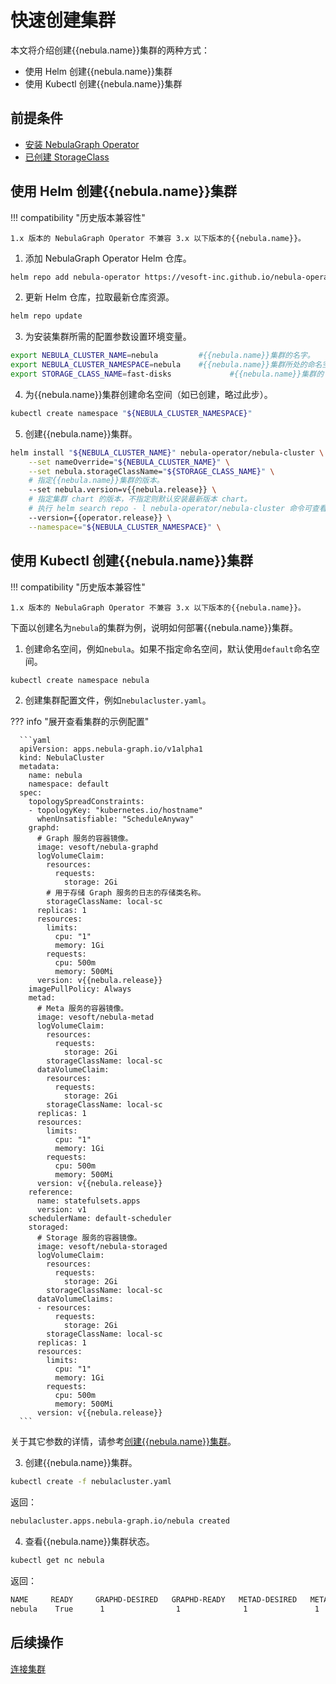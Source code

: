 # 快速创建集群

本文将介绍创建{{nebula.name}}集群的两种方式：

- 使用 Helm 创建{{nebula.name}}集群
- 使用 Kubectl 创建{{nebula.name}}集群

## 前提条件

- [安装 NebulaGraph Operator](2.1.install-operator.md)
- [已创建 StorageClass](https://kubernetes.io/docs/concepts/storage/storage-classes/)

## 使用 Helm 创建{{nebula.name}}集群

!!! compatibility "历史版本兼容性"

    1.x 版本的 NebulaGraph Operator 不兼容 3.x 以下版本的{{nebula.name}}。

1. 添加 NebulaGraph Operator Helm 仓库。
   
  ```bash
  helm repo add nebula-operator https://vesoft-inc.github.io/nebula-operator/charts
  ```

2. 更新 Helm 仓库，拉取最新仓库资源。
   
  ```bash
  helm repo update
  ```

3. 为安装集群所需的配置参数设置环境变量。
   
  ```bash
  export NEBULA_CLUSTER_NAME=nebula         #{{nebula.name}}集群的名字。
  export NEBULA_CLUSTER_NAMESPACE=nebula    #{{nebula.name}}集群所处的命名空间的名字。
  export STORAGE_CLASS_NAME=fast-disks             #{{nebula.name}}集群的 StorageClass。
  ```

4. 为{{nebula.name}}集群创建命名空间（如已创建，略过此步）。

  ```bash
  kubectl create namespace "${NEBULA_CLUSTER_NAMESPACE}"
  ```

5. 创建{{nebula.name}}集群。

  ```bash
  helm install "${NEBULA_CLUSTER_NAME}" nebula-operator/nebula-cluster \
      --set nameOverride="${NEBULA_CLUSTER_NAME}" \
      --set nebula.storageClassName="${STORAGE_CLASS_NAME}" \
      # 指定{{nebula.name}}集群的版本。
      --set nebula.version=v{{nebula.release}} \
      # 指定集群 chart 的版本，不指定则默认安装最新版本 chart。
      # 执行 helm search repo - l nebula-operator/nebula-cluster 命令可查看所有 chart 版本。
      --version={{operator.release}} \
      --namespace="${NEBULA_CLUSTER_NAMESPACE}" \      
  ```

## 使用 Kubectl 创建{{nebula.name}}集群

!!! compatibility "历史版本兼容性"

    1.x 版本的 NebulaGraph Operator 不兼容 3.x 以下版本的{{nebula.name}}。

下面以创建名为`nebula`的集群为例，说明如何部署{{nebula.name}}集群。

1. 创建命名空间，例如`nebula`。如果不指定命名空间，默认使用`default`命名空间。

  ```bash
  kubectl create namespace nebula
  ```

2. 创建集群配置文件，例如`nebulacluster.yaml`。

  ??? info "展开查看集群的示例配置"

      ```yaml
      apiVersion: apps.nebula-graph.io/v1alpha1
      kind: NebulaCluster
      metadata:
        name: nebula
        namespace: default
      spec:
        topologySpreadConstraints:
        - topologyKey: "kubernetes.io/hostname"
          whenUnsatisfiable: "ScheduleAnyway"
        graphd:
          # Graph 服务的容器镜像。
          image: vesoft/nebula-graphd
          logVolumeClaim:
            resources:
              requests:
                storage: 2Gi
            # 用于存储 Graph 服务的日志的存储类名称。
            storageClassName: local-sc
          replicas: 1
          resources:
            limits:
              cpu: "1"
              memory: 1Gi
            requests:
              cpu: 500m
              memory: 500Mi
          version: v{{nebula.release}}
        imagePullPolicy: Always
        metad:
          # Meta 服务的容器镜像。
          image: vesoft/nebula-metad
          logVolumeClaim:
            resources:
              requests:
                storage: 2Gi
            storageClassName: local-sc
          dataVolumeClaim:
            resources:
              requests:
                storage: 2Gi
            storageClassName: local-sc
          replicas: 1
          resources:
            limits:
              cpu: "1"
              memory: 1Gi
            requests:
              cpu: 500m
              memory: 500Mi
          version: v{{nebula.release}}
        reference:
          name: statefulsets.apps
          version: v1
        schedulerName: default-scheduler
        storaged:
          # Storage 服务的容器镜像。
          image: vesoft/nebula-storaged
          logVolumeClaim:
            resources:
              requests:
                storage: 2Gi
            storageClassName: local-sc
          dataVolumeClaims:
          - resources:
              requests:
                storage: 2Gi
            storageClassName: local-sc
          replicas: 1
          resources:
            limits:
              cpu: "1"
              memory: 1Gi
            requests:
              cpu: 500m
              memory: 500Mi
          version: v{{nebula.release}}
      ``` 

  关于其它参数的详情，请参考[创建{{nebula.name}}集群](../4.cluster-administration/4.1.installation/4.1.1.cluster-install.md)。

3. 创建{{nebula.name}}集群。

  ```bash
  kubectl create -f nebulacluster.yaml
  ```

  返回：

  ```bash
  nebulacluster.apps.nebula-graph.io/nebula created
  ```

4. 查看{{nebula.name}}集群状态。
   
  ```bash
  kubectl get nc nebula
  ```

  返回：

  ```bash
  NAME     READY     GRAPHD-DESIRED   GRAPHD-READY   METAD-DESIRED   METAD-READY   STORAGED-DESIRED   STORAGED-READY   AGE
  nebula    True      1                1              1               1             1                  1                86s
  ```

## 后续操作

[连接集群](2.4.connect-to-cluster.md)
